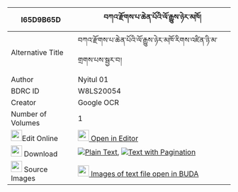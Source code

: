 |I65D9B65D|བཀའ་རྫོགས་པ་ཆེན་པོའི་ལོ་རྒྱུས་ཉེར་མཁོ། 
| --- | --- 
|Alternative Title |བཀའ་རྫོགས་པ་ཆེན་པོའི་ལོ་རྒྱུས་ཉེར་མཁོ་རིགས་འཛིན་ཉི་མ་གྲགས་པས་སྦྱར་བ།
|Author| Nyitul 01
|BDRC ID | W8LS20054
|Creator | Google OCR
|Number of Volumes| 1
|<img width="25" src="https://img.icons8.com/color/25/000000/edit-property.png">Edit Online| [<img width="25" src="https://avatars.githubusercontent.com/u/45091458?s=200&v=4"> Open in Editor](http://editor.openpecha.org/I65D9B65D)
|<img width="25" src="https://img.icons8.com/fluent/48/000000/download-2.png"/>  Download | [![](https://img.icons8.com/color/20/000000/txt.png)Plain Text](https://github.com/Openpecha/I65D9B65D/releases/download/v1/ka_dzokpa_chenpo_i_logyu_nyer__plain_I65D9B65D.zip), [![](https://img.icons8.com/color/20/000000/txt.png)Text with Pagination](https://github.com/Openpecha/I65D9B65D/releases/download/v1/ka_dzokpa_chenpo_i_logyu_nyer__pages_I65D9B65D.zip)
|<img width="25" src="https://img.icons8.com/plasticine/100/000000/pictures-folder.png"/>  Source Images | [<img width="25" src="https://library.bdrc.io/icons/BUDA-small.svg"> Images of text file open in BUDA](https://library.bdrc.io/show/bdr:W8LS20054)